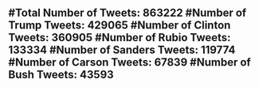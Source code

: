 #Total Number of Tweets: 863222 
#Number of Trump Tweets: 429065
#Number of Clinton Tweets: 360905
#Number of Rubio Tweets: 133334
#Number of Sanders Tweets: 119774
#Number of Carson Tweets: 67839
#Number of Bush Tweets: 43593
---
